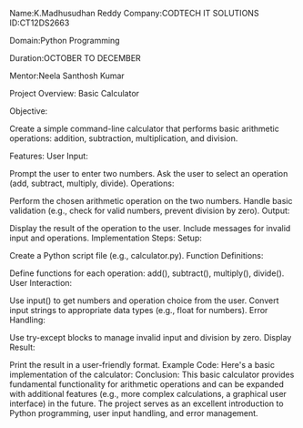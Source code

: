 Name:K.Madhusudhan Reddy
Company:CODTECH IT SOLUTIONS
ID:CT12DS2663

Domain:Python Programming

Duration:OCTOBER TO DECEMBER

Mentor:Neela Santhosh Kumar




Project Overview: Basic Calculator

Objective:

Create a simple command-line calculator that performs basic arithmetic operations: addition, subtraction, multiplication, and division.

Features:
User Input:

Prompt the user to enter two numbers.
Ask the user to select an operation (add, subtract, multiply, divide).
Operations:

Perform the chosen arithmetic operation on the two numbers.
Handle basic validation (e.g., check for valid numbers, prevent division by zero).
Output:

Display the result of the operation to the user.
Include messages for invalid input and operations.
Implementation Steps:
Setup:

Create a Python script file (e.g., calculator.py).
Function Definitions:

Define functions for each operation: add(), subtract(), multiply(), divide().
User Interaction:

Use input() to get numbers and operation choice from the user.
Convert input strings to appropriate data types (e.g., float for numbers).
Error Handling:

Use try-except blocks to manage invalid input and division by zero.
Display Result:

Print the result in a user-friendly format.
Example Code:
Here's a basic implementation of the calculator:
Conclusion:
This basic calculator provides fundamental functionality for arithmetic operations and can be expanded with additional features (e.g., more complex calculations, a graphical user interface) in the future. The project serves as an excellent introduction to Python programming, user input handling, and error management.
